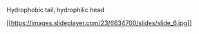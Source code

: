 Hydrophobic tail, hydrophilic head

[[https://images.slideplayer.com/23/6634700/slides/slide_6.jpg]]